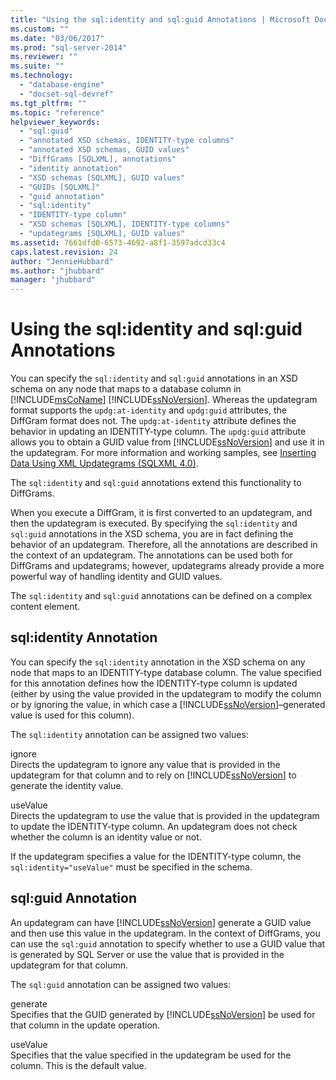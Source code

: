 ```yaml
---
title: "Using the sql:identity and sql:guid Annotations | Microsoft Docs"
ms.custom: ""
ms.date: "03/06/2017"
ms.prod: "sql-server-2014"
ms.reviewer: ""
ms.suite: ""
ms.technology: 
  - "database-engine"
  - "docset-sql-devref"
ms.tgt_pltfrm: ""
ms.topic: "reference"
helpviewer_keywords: 
  - "sql:guid"
  - "annotated XSD schemas, IDENTITY-type columns"
  - "annotated XSD schemas, GUID values"
  - "DiffGrams [SQLXML], annotations"
  - "identity annotation"
  - "XSD schemas [SQLXML], GUID values"
  - "GUIDs [SQLXML]"
  - "guid annotation"
  - "sql:identity"
  - "IDENTITY-type column"
  - "XSD schemas [SQLXML], IDENTITY-type columns"
  - "updategrams [SQLXML], GUID values"
ms.assetid: 7661dfd0-6573-4692-a8f1-3597adcd33c4
caps.latest.revision: 24
author: "JennieHubbard"
ms.author: "jhubbard"
manager: "jhubbard"
---
```

# Using the sql:identity and sql:guid Annotations
  You can specify the `sql:identity` and `sql:guid` annotations in an XSD schema on any node that maps to a database column in [!INCLUDE[msCoName](../../../includes/msconame-md.md)] [!INCLUDE[ssNoVersion](../../../includes/ssnoversion-md.md)]. Whereas the updategram format supports the `updg:at-identity` and `updg:guid` attributes, the DiffGram format does not. The `updg:at-identity` attribute defines the behavior in updating an IDENTITY-type column. The `updg:guid` attribute allows you to obtain a GUID value from [!INCLUDE[ssNoVersion](../../../includes/ssnoversion-md.md)] and use it in the updategram. For more information and working samples, see [Inserting Data Using XML Updategrams &#40;SQLXML 4.0&#41;](../../../2014/database-engine/dev-guide/inserting-data-using-xml-updategrams-sqlxml-4-0.md).  
  
 The `sql:identity` and `sql:guid` annotations extend this functionality to DiffGrams.  
  
 When you execute a DiffGram, it is first converted to an updategram, and then the updategram is executed. By specifying the `sql:identity` and `sql:guid` annotations in the XSD schema, you are in fact defining the behavior of an updategram. Therefore, all the annotations are described in the context of an updategram. The annotations can be used both for DiffGrams and updategrams; however, updategrams already provide a more powerful way of handling identity and GUID values.  
  
 The `sql:identity` and `sql:guid` annotations can be defined on a complex content element.  
  
## sql:identity Annotation  
 You can specify the `sql:identity` annotation in the XSD schema on any node that maps to an IDENTITY-type database column. The value specified for this annotation defines how the IDENTITY-type column is updated (either by using the value provided in the updategram to modify the column or by ignoring the value, in which case a [!INCLUDE[ssNoVersion](../../../includes/ssnoversion-md.md)]–generated value is used for this column).  
  
 The `sql:identity` annotation can be assigned two values:  
  
 ignore  
 Directs the updategram to ignore any value that is provided in the updategram for that column and to rely on [!INCLUDE[ssNoVersion](../../../includes/ssnoversion-md.md)] to generate the identity value.  
  
 useValue  
 Directs the updategram to use the value that is provided in the updategram to update the IDENTITY-type column. An updategram does not check whether the column is an identity value or not.  
  
 If the updategram specifies a value for the IDENTITY-type column, the `sql:identity="useValue"` must be specified in the schema.  
  
## sql:guid Annotation  
 An updategram can have [!INCLUDE[ssNoVersion](../../../includes/ssnoversion-md.md)] generate a GUID value and then use this value in the updategram. In the context of DiffGrams, you can use the `sql:guid` annotation to specify whether to use a GUID value that is generated by SQL Server or use the value that is provided in the updategram for that column.  
  
 The `sql:guid` annotation can be assigned two values:  
  
 generate  
 Specifies that the GUID generated by [!INCLUDE[ssNoVersion](../../../includes/ssnoversion-md.md)] be used for that column in the update operation.  
  
 useValue  
 Specifies that the value specified in the updategram be used for the column. This is the default value.  
  
  